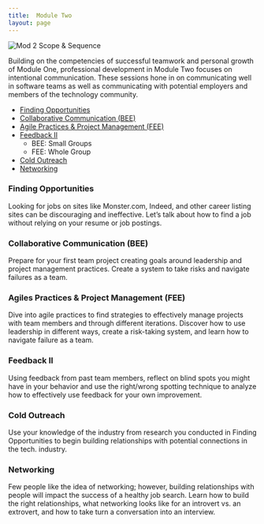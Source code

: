```yaml
---
title:  Module Two
layout: page
---
```



![Mod 2 Scope & Sequence](https://github.com/turingschool/professional_skills/blob/master/images/Mod%202%20Scope%20%26%20Sequence.png)

Building on the competencies of successful teamwork and personal growth of Module One, professional development in Module Two focuses on intentional communication. These sessions hone in on communicating well in software teams as well as communicating with potential employers and members of the technology community.

* [Finding Opportunities](https://github.com/turingschool/professional_skills/blob/master/module_two/finding_opportunities.md)
* [Collaborative Communication (BEE)](https://github.com/turingschool/professional_skills/blob/master/module_two/collaborative_communication.md)
* [Agile Practices & Project Management (FEE)]()
* [Feedback II]()
  * BEE: Small Groups
  * FEE: Whole Group
* [Cold Outreach]()
* [Networking](https://github.com/turingschool/professional_skills/blob/master/module_two/networking.md)

### Finding Opportunities
Looking for jobs on sites like Monster.com, Indeed, and other career listing sites can be discouraging and ineffective. Let’s talk about how to find a job without relying on your resume or job postings.

### Collaborative Communication (BEE)
Prepare for your first team project creating goals around leadership and project management practices. Create a system to take risks and navigate failures as a team. 

### Agiles Practices & Project Management (FEE)
Dive into agile practices to find strategies to effectively manage projects with team members and through different iterations. Discover how to use leadership in different ways, create a risk-taking system, and learn how to navigate failure as a team. 

### Feedback II
Using feedback from past team members, reflect on blind spots you might have in your behavior and use the right/wrong spotting technique to analyze how to effectively use feedback for your own improvement. 

### Cold Outreach
Use your knowledge of the industry from research you conducted in Finding Opportunities to begin building relationships with potential connections in the tech. industry. 

### Networking
Few people like the idea of networking; however, building relationships with people will impact the success of a healthy job search. Learn how to build the right relationships, what networking looks like for an introvert vs. an extrovert, and how to take turn a conversation into an interview.

